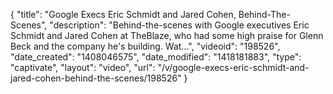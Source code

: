 {
    "title": "Google Execs Eric Schmidt and Jared Cohen, Behind-The-Scenes",
    "description": "Behind-the-scenes with Google executives Eric Schmidt and Jared Cohen at TheBlaze, who had some high praise for Glenn Beck and the company he's building. Wat...",
    "videoid": "198526",
    "date_created": "1408046575",
    "date_modified": "1418181883",
    "type": "captivate",
    "layout": "video",
    "url": "\/v\/google-execs-eric-schmidt-and-jared-cohen-behind-the-scenes\/198526"
}